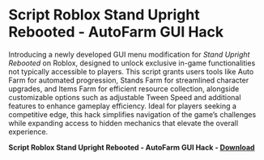 <h1>Script Roblox Stand Upright Rebooted - AutoFarm GUI Hack</h1>

Introducing a newly developed GUI menu modification for *Stand Upright Rebooted* on Roblox, designed to unlock exclusive in-game functionalities not typically accessible to players. This script grants users tools like Auto Farm for automated progression, Stands Farm for streamlined character upgrades, and Items Farm for efficient resource collection, alongside customizable options such as adjustable Tween Speed and additional features to enhance gameplay efficiency. Ideal for players seeking a competitive edge, this hack simplifies navigation of the game’s challenges while expanding access to hidden mechanics that elevate the overall experience.

**Script Roblox Stand Upright Rebooted - AutoFarm GUI Hack - [Download](https://www.dlgram.com/public/files/api.php?shortened=wXAqMr)**


